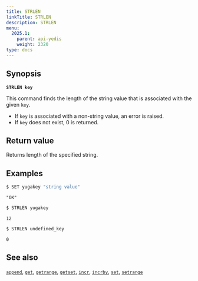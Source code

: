 ```yaml
---
title: STRLEN
linkTitle: STRLEN
description: STRLEN
menu:
  2025.1:
    parent: api-yedis
    weight: 2320
type: docs
---
```


## Synopsis

**`STRLEN key`**

This command finds the length of the string value that is associated with the given `key`.

-  If `key` is associated with a non-string value, an error is raised.
-  If `key` does not exist, 0 is returned.

## Return value

Returns length of the specified string.

## Examples

```sh
$ SET yugakey "string value"
```

```
"OK"
```

```sh
$ STRLEN yugakey
```

```
12
```

```sh
$ STRLEN undefined_key
```

```
0
```

## See also

[`append`](../append/), [`get`](../get/), [`getrange`](../getrange/), [`getset`](../getset/), [`incr`](../incr/), [`incrby`](../incrby/), [`set`](../set/), [`setrange`](../setrange/)
